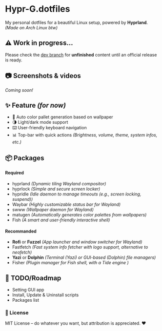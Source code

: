 # Hypr-G.dotfiles
My personal dotfiles for a beautiful Linux setup, powered by **Hyprland**. *(Made on Arch Linux btw)*

## ⚠️ Work in progress...
Please check the [dev branch](https://github.com/Gersigno/Hypr-G.dotfiles/tree/dev) for **unfinished** content until an official release is ready.

## 📷 Screenshots & videos
*Coming soon!*

## ✨ Feature *(for now)*
- 🎨 Auto color pallet generation based on wallpaper
- 🌗 Light/dark mode support
- ⌨️ User-friendly keyboard navigation
- 📊 Top-bar with quick actions *(Brightness, volume, theme, system infos, etc.)*

## 📦 Packages
#### Required
- hyprland *(Dynamic tiling Wayland compositor)*
- hyprlock *(Simple and secure screen locker)*
- hypridle *(Idle daemon to manage timeouts (e.g., screen locking, suspend))*
- Waybar *(Highly customizable status bar for Wayland)*
- swww *(Wallpaper daemon for Wayland)*
- matugen *(Automatically generates color palettes from wallpapers)*
- Fish *(A smart and user-friendly interactive shell)*

#### Recommanded
- **Rofi** or **Fuzzel** *(App launcher and window switcher for Wayland)*
- Fastfetch *(Fast system info fetcher with logo support, alternative to neofetch)*
- **Yazi** or **Dolphin** *(Terminal (Yazi) or GUI-based (Dolphin) file managers)*
- Fisher *(Plugin manager for Fish shell, with a Tide engine )*

## 🧩 TODO/Roadmap
- Setting GUI app
- Install, Update & Uninstall scripts
- Packages list

### 📝 License
MIT License – do whatever you want, but attribution is appreciated. ❤

